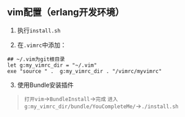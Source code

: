 ## vim配置（erlang开发环境）

1. 执行`install.sh`

2. 在`.vimrc`中添加：
  
  ```
## ~/.vim为git根目录
let g:my_vimrc_dir = "~/.vim"
exe "source " .  g:my_vimrc_dir . "/vimrc/myvimrc"
```

3. 使用Bundle安装插件

  > `打开vim`->`BundleInstall`->`完成`
  > `进入g:my_vimrc_dir/bundle/YouCompleteMe/`->`./install.sh`
